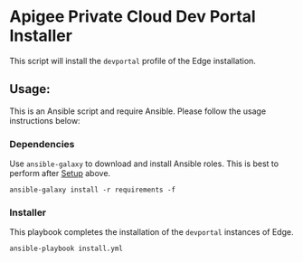 # Apigee Private Cloud Dev Portal Installer
This script will install the `devportal` profile of the Edge installation. 

## Usage: 
This is an Ansible script and require Ansible. Please follow the usage instructions below:

### Dependencies
Use `ansible-galaxy` to download and install Ansible roles. This is best to perform after [Setup](#setup)
above. 
    
    ansible-galaxy install -r requirements -f
    
### Installer
This playbook completes the installation of the `devportal` instances of Edge.

    
    ansible-playbook install.yml 

